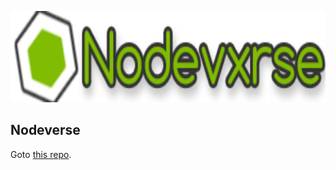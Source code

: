 <p align="center">
  <img width="687" height="146" src="https://raw.githubusercontent.com/rgbDylan/nodeverse/main/assets/img/menu-logo.png">
</p>

## Nodeverse
Goto <a href="https://github.com/RGBProd/nodeverse">this repo</a>.

